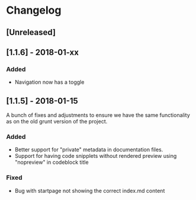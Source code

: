 # Changelog


## [Unreleased]

## [1.1.6] - 2018-01-xx

### Added
- Navigation now has a toggle 

## [1.1.5] - 2018-01-15
A bunch of fixes and adjustments to ensure we have the same functionality as on the old grunt version of the project.

### Added
- Better support for "private" metadata in documentation files.
- Support for having code snipplets without rendered preview using "nopreview" in codeblock title

### Fixed
- Bug with startpage not showing the correct index.md content
